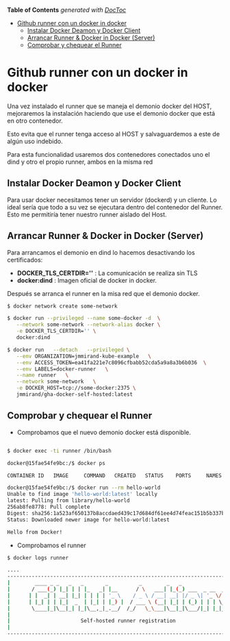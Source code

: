 <!-- START doctoc generated TOC please keep comment here to allow auto update -->
<!-- DON'T EDIT THIS SECTION, INSTEAD RE-RUN doctoc TO UPDATE -->
**Table of Contents**  *generated with [DocToc](https://github.com/thlorenz/doctoc)*

- [Github runner con un docker in docker](#github-runner-con-un-docker-in-docker)
  - [Instalar Docker Deamon y Docker Client](#instalar-docker-deamon-y-docker-client)
  - [Arrancar Runner & Docker in Docker (Server)](#arrancar-runner--docker-in-docker-server)
  - [Comprobar y chequear el Runner](#comprobar-y-chequear-el-runner)

<!-- END doctoc generated TOC please keep comment here to allow auto update -->


# Github runner con un docker in docker

Una vez instalado el runner que se maneja el demonio docker del HOST, mejoraremos
la instalación haciendo que use el demonio docker que está en otro contenedor.

Esto evita que el runner tenga acceso al HOST y salvaguardemos a este de algún
uso indebido.

Para esta funcionalidad usaremos dos contenedores conectados uno el dind y
otro el propio runner, ambos en la misma red

## Instalar Docker Deamon y Docker Client

Para usar docker necesitamos tener un servidor (dockerd) y un cliente. Lo ideal
sería que todo a su vez se ejecutara dentro del contenedor del Runner. Esto
me permitiría tener nuestro runner aislado del Host.


## Arrancar Runner & Docker in Docker (Server)

Para arrancamos el demonio en dind lo hacemos desactivando los certificados:
  * **DOCKER_TLS_CERTDIR=''** : La comunicación se realiza sin TLS
  * **docker:dind** : Imagen oficial de docker in docker.

Después se arranca el runner en la misa red que el demonio docker.

``` bash
$ docker network create some-network

$ docker run --privileged --name some-docker -d  \
   --network some-network --network-alias docker \
   -e DOCKER_TLS_CERTDIR='' \
   docker:dind

$ docker run   --detach   --privileged \
   --env ORGANIZATION=jmmirand-kube-example   \
   --env ACCESS_TOKEN=ea41fa221e7c8096cfbabb52cda5a9a8a3b6b036  \
   --env LABELS=docker-runner   \
   --name runner   \
   --network some-network   \
   -e DOCKER_HOST=tcp://some-docker:2375 \
   jmmirand/gha-docker-self-hosted:latest


```

## Comprobar y chequear el Runner

 * Comprobamos que el nuevo demonio docker está disponible.

```bash

$ docker exec -ti runner /bin/bash

docker@15fae54fe9bc:/$ docker ps

CONTAINER ID   IMAGE     COMMAND   CREATED   STATUS    PORTS     NAMES

docker@15fae54fe9bc:/$ docker run --rm hello-world
Unable to find image 'hello-world:latest' locally
latest: Pulling from library/hello-world
256ab8fe8778: Pull complete
Digest: sha256:1a523af650137b8accdaed439c17d684df61ee4d74feac151b5b337bd29e7eec
Status: Downloaded newer image for hello-world:latest

Hello from Docker!

```

 * Comprobamos el runner

```bash
$ docker logs runner

....
--------------------------------------------------------------------------------
|        ____ _ _   _   _       _          _        _   _                      |
|       / ___(_) |_| | | |_   _| |__      / \   ___| |_(_) ___  _ __  ___      |
|      | |  _| | __| |_| | | | | '_ \    / _ \ / __| __| |/ _ \| '_ \/ __|     |
|      | |_| | | |_|  _  | |_| | |_) |  / ___ \ (__| |_| | (_) | | | \__ \     |
|       \____|_|\__|_| |_|\__,_|_.__/  /_/   \_\___|\__|_|\___/|_| |_|___/     |
|                                                                              |
|                       Self-hosted runner registration                        |
|                                                                              |
--------------------------------------------------------------------------------
```
